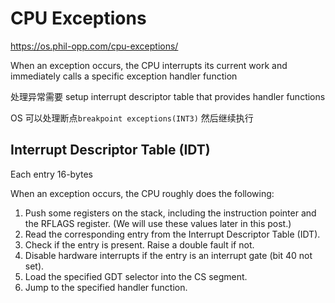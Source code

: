 # CPU Exceptions

https://os.phil-opp.com/cpu-exceptions/

When an exception occurs, the CPU interrupts its current work and immediately calls a specific exception handler function

处理异常需要 setup interrupt descriptor table that provides handler functions

OS 可以处理断点`breakpoint exceptions(INT3)` 然后继续执行

## Interrupt Descriptor Table (IDT)

Each entry 16-bytes

When an exception occurs, the CPU roughly does the following:

1. Push some registers on the stack, including the instruction pointer and the RFLAGS register. (We will use these values later in this post.)
2. Read the corresponding entry from the Interrupt Descriptor Table (IDT).
3. Check if the entry is present. Raise a double fault if not.
4. Disable hardware interrupts if the entry is an interrupt gate (bit 40 not set).
5. Load the specified GDT selector into the CS segment.
6. Jump to the specified handler function.
